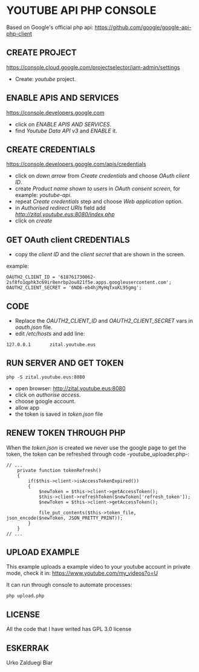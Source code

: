 # YOUTUBE API PHP CONSOLE #

Based on Google's official php api: https://github.com/google/google-api-php-client

## CREATE PROJECT ##

https://console.cloud.google.com/projectselector/iam-admin/settings

- Create: *youtube* project.

## ENABLE APIS AND SERVICES ##

https://console.developers.google.com

- click on *ENABLE APIS AND SERVICES*.
- find *Youtube Data API v3* and *ENABLE* it.

## CREATE CREDENTIALS ##

https://console.developers.google.com/apis/credentials

- click on *down arrow* from *Create credentials* and choose *OAuth client ID*.
- create *Product name shown to users* in *OAuth consent screen*, for example: *youtube-api*.
- repeat *Create credentials* step and choose *Web application* option.
- in *Authorised redirect URIs* field add *http://zital.youtube.eus:8080/index.php*
- click on *create*

## GET OAuth client CREDENTIALS ##
- copy the *client ID* and the *client secret* that are shown in the screen.

example:  
```
OAUTH2_CLIENT_ID = '618761730062-2sf8fo1qphk3c69ir8enrbp2ou821f5e.apps.googleusercontent.com';
OAUTH2_CLIENT_SECRET = '6ND6-eb4hjMyHqTxoKL95gmg';
```

## CODE ##

- Replace the *OAUTH2_CLIENT_ID* and *OAUTH2_CLIENT_SECRET* vars in *oauth.json* file.
- edit */etc/hosts* and add line:
```
127.0.0.1       zital.youtube.eus
```

## RUN SERVER AND GET TOKEN ##
```
php -S zital.youtube.eus:8080
```
- open browser: http://zital.youtube.eus:8080
- click on *authorise access*.
- choose google account.
- allow app
- the token is saved in *token.json* file

## RENEW TOKEN THROUGH PHP ##

When the *token.json* is created we never use the google page to get the token, the token can be refreshed through code -youtube_uploader.php-:

```
// ...
    private function tokenRefresh()
    {
        if($this->client->isAccessTokenExpired())
        {
            $newToken = $this->client->getAccessToken();
            $this->client->refreshToken($newToken['refresh_token']);
            $newToken = $this->client->getAccessToken();

            file_put_contents($this->token_file, json_encode($newToken, JSON_PRETTY_PRINT));
        }
    }
// ...
```

## UPLOAD EXAMPLE ##

This example uploads a example video to your youtube account in private mode, check it in: https://www.youtube.com/my_videos?o=U

It can run through console to automate processes:

```
php upload.php
```

## LICENSE ##

All the code that I have writed has GPL 3.0 license

## ESKERRAK ##

Urko Zalduegi Biar
